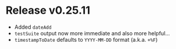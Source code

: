 # Release v0.25.11

- Added `dateAdd`
- `testSuite` output now more immediate and also more helpful...
- `timestampToDate` defaults to `YYYY-MM-DD` format (a.k.a. `+%F`)
